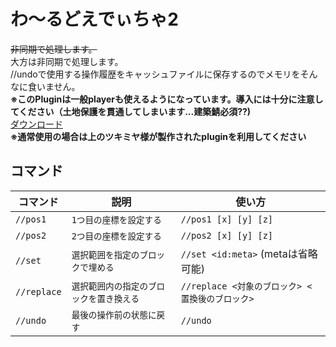 # わ～るどえでぃちゃ2
~~非同期で処理します。~~  
大方は非同期で処理します。  
//undoで使用する操作履歴をキャッシュファイルに保存するのでメモリをそんなに食いません。  
**※このPluginは一般playerも使えるようになっています。導入には十分に注意してください（土地保護を貫通してしまいます...建築鯖必須??)**  
[ダウンロード](https://poggit.pmmp.io/ci/deceitya/WorldEditya2/WorldEditya2)  
**※通常使用の場合は上のツキミヤ様が製作されたpluginを利用してください**  
## コマンド
| コマンド | 説明 | 使い方 |
| --- | --- | --- |
| `//pos1` | `1つ目の座標を設定する` | `//pos1 [x] [y] [z]` |
| `//pos2` | `2つ目の座標を設定する` | `//pos2 [x] [y] [z]` |
| `//set` | `選択範囲を指定のブロックで埋める` | `//set <id:meta>` (metaは省略可能) |
| `//replace` | `選択範囲内の指定のブロックを置き換える` | `//replace <対象のブロック> <置換後のブロック>` |
| `//undo` | `最後の操作前の状態に戻す` | `//undo` |
